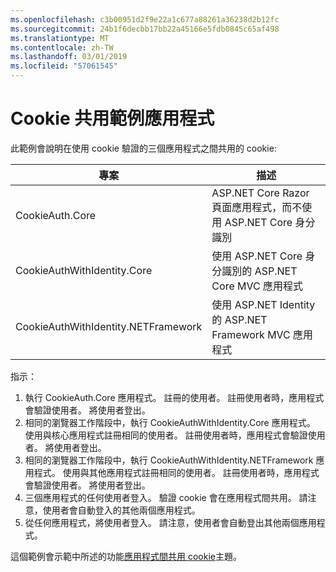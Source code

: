 ```yaml
---
ms.openlocfilehash: c3b00951d2f9e22a1c677a88261a36238d2b12fc
ms.sourcegitcommit: 24b1f6decbb17bb22a45166e5fdb0845c65af498
ms.translationtype: MT
ms.contentlocale: zh-TW
ms.lasthandoff: 03/01/2019
ms.locfileid: "57061545"
---
```

# <a name="cookie-sharing-sample-app"></a>Cookie 共用範例應用程式

此範例會說明在使用 cookie 驗證的三個應用程式之間共用的 cookie:

| 專案                             | 描述 |
| ----------------------------------- | ----------- |
| CookieAuth.Core                     | ASP.NET Core Razor 頁面應用程式，而不使用 ASP.NET Core 身分識別 |
| CookieAuthWithIdentity.Core         | 使用 ASP.NET Core 身分識別的 ASP.NET Core MVC 應用程式 |
| CookieAuthWithIdentity.NETFramework | 使用 ASP.NET Identity 的 ASP.NET Framework MVC 應用程式 |

指示：

1. 執行 CookieAuth.Core 應用程式。 註冊的使用者。 註冊使用者時，應用程式會驗證使用者。 將使用者登出。
1. 相同的瀏覽器工作階段中，執行 CookieAuthWithIdentity.Core 應用程式。 使用與核心應用程式註冊相同的使用者。 註冊使用者時，應用程式會驗證使用者。 將使用者登出。
1. 相同的瀏覽器工作階段中，執行 CookieAuthWithIdentity.NETFramework 應用程式。 使用與其他應用程式註冊相同的使用者。 註冊使用者時，應用程式會驗證使用者。 將使用者登出。
1. 三個應用程式的任何使用者登入。 驗證 cookie 會在應用程式間共用。 請注意，使用者會自動登入的其他兩個應用程式。
1. 從任何應用程式，將使用者登入。 請注意，使用者會自動登出其他兩個應用程式。

這個範例會示範中所述的功能[應用程式間共用 cookie](https://docs.microsoft.com/aspnet/core/security/cookie-sharing)主題。
